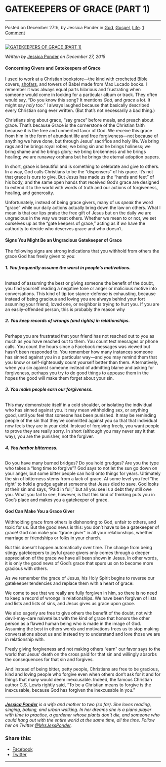 GATEKEEPERS OF GRACE (PART 1)
=============================

* * *

Posted on December 27th, by Jessica Ponder in [God](http://www.remnantresource.org/category/god/), [Gospel](http://www.remnantresource.org/category/gospel/), [Life](http://www.remnantresource.org/category/life/). [1 Comment](http://www.remnantresource.org/gatekeepers-of-grace-part-1/#comments)

* * *

[![GATEKEEPERS OF GRACE (PART 1)](http://www.remnantresource.org/wp-content/uploads/2016/01/Gatekeeper_part1.jpg)](http://www.remnantresource.org/wp-content/uploads/2016/01/Gatekeeper_part1.jpg)  

_Written by_ [Jessica Ponder](http://www.remnantresource.org/author/jessica-ponder/ "Posts by Jessica Ponder") _on December 27, 2015_

#### Concerning Givers and Gatekeepers of Grace

I used to work at a Christian bookstore—the kind with crocheted Bible covers, [shofars](http://www.beth-david.org/wp-content/uploads/2015/08/shofar.jpg), and towers of Babel made from Max Lucado books. I remember it was always equal parts hilarious and frustrating when someone would come in looking for a particular album or track. They often would say, “Do you know this song? It mentions _God_, and _grace_ a lot. It might say _holy_ too.” I always laughed because that basically described every Christian song ever written. (But that’s not necessarily a bad thing.)

Christians sing about grace, “say grace” before meals, and preach about grace. That’s because Grace is the cornerstone of the Christian faith because it is the free and unmerited favor of God. We receive this grace from him in the form of abundant life and free forgiveness—not because of anything we have done, but through Jesus’ sacrifice and holy life. We bring rags and he brings royal robes; we bring sin and he brings holiness; we bring shame and he brings glory; we bring brokenness and he brings healing; we are runaway orphans but he brings the eternal adoption papers.

In short, grace is beautiful and is something to celebrate and give to others. In a way, God calls Christians to be the “dispensers” of his grace. It’s not that grace is ours to give. But Jesus has made us the “hands and feet” of his body, and the same open hands that received God’s grace are designed to extend it to the world with words of truth and our actions of forgiveness, healing, and generosity.

Unfortunately, instead of being grace givers, many of us _speak_ the word “grace” while our daily actions actually bring down the law on others. What I mean is that our lips praise the free gift of Jesus but on the daily we are ungracious in the way we treat others. Whether we mean to or not, we set ourselves up as the “gate keepers of grace,” acting as if _we_ have the authority to decide who deserves grace and who doesn’t.

#### **Signs You Might Be an Ungracious Gatekeeper of Grace**

The following signs are strong indications that you withhold from others the grace God has freely given to you:

###### **1\. You frequently assume the worst in people’s motivations.**

Instead of assuming the best or giving someone the benefit of the doubt, you find yourself reading a negative tone or anger or malicious motive into conversations. This kind of tip toe stance-defense is exhausting, because instead of being gracious and loving you are always behind your fort assuming your friend, loved one, or neighbor is trying to hurt you. If you are an easily-offended person, this is probably the reason why

###### **2\. You keep records of wrongs (and rights) in relationships.**

Perhaps you are frustrated that your friend has not reached out to you as much as you have reached out to them. You count text messages or phone calls. You count the hours since a Facebook messages was viewed but hasn’t been responded to. You remember how many instances someone has sinned against you in a particular way—and you may remind them that you know or self-righteously count yourself better than them. Alternatively, when you sin against someone instead of admitting blame and asking for forgiveness, perhaps you try to do good things to appease them in the hopes the good will make them forget about your sin.

###### **3\. You make people earn our forgiveness.**

This may demonstrate itself in a cold shoulder, or isolating the individual who has sinned against you. It may mean withholding sex, or anything good, until you feel that someone has been punished. It may be reminding people of the sin that they’ve committed against you so that that individual now feels they are in your debt. Instead of forgiving freely, you want people to prove they are really sorry. In short (although you may never say it that way), you are the punisher, not the forgiver.

###### **4\. You harbor bitterness.**

Do you have many burned bridges? Do you hold grudges? Are you the type who takes a “long time to forgive”? God says to not let the sun go down on your anger, but some bitter people can hold onto things for years. Ultimately the sin of bitterness stems from a lack of grace. At some level you feel “the right” to hold a grudge against someone that Jesus died to save. God looks at their sin and says, “Paid in full,” but all you see is a debt they still owe you. What you fail to see, however, is that this kind of thinking puts you in God’s place and makes you a gatekeeper of grace.

#### **God Can Make You a Grace Giver**

Withholding grace from others is dishonoring to God, unfair to others, and toxic for us. But the good news is this: you don’t have to be a gatekeeper of grace! God can make you “grace giver” in all your relationships, whether marriage or friendships or folks in your church.

But this doesn’t happen automatically over time. The change from being stingy gatekeepers to joyful grace givers only comes through a deeper appreciation of the grace we have all been shown in Jesus. In other words, it is only the good news of God’s grace that spurs us on to become more gracious with others.

As we remember the grace of Jesus, his Holy Spirit begins to reverse our gatekeeper tendencies and replace them with a heart of grace:

We come to see that we really are fully forgiven in him, so there is no need to keep a record of wrongs in relationships. We have been forgiven of lists and lists and lists of sins, and Jesus gives us grace upon grace.

We also eagerly are free to give others the benefit of the doubt, not with devil-may-care naiveté but with the kind of grace that honors the other person as a flawed human being who is made in the image of God. Assuming the best in others words and motivations frees us to stop making conversations about us and instead try to understand and love those we are in relationship with.

Freely giving forgiveness and not making others “earn” our favor says to the world that Jesus’ death on the cross paid for that sin and willingly absorbs the consequences for that sin and forgives.

And instead of being bitter, petty people, Christians are free to be gracious, kind and loving people who forgive even when others don’t ask for it and for things that many would deem inexcusable. Indeed, the famous Christian author C.S. Lewis rightly said, “To be a Christian means to forgive is the inexcusable, because God has forgiven the inexcusable in you.”

* * *

_**[Jessica Ponder](http://www.remnantresource.org/author/jessica-ponder/)** is a wife and mother to two (so far). She loves reading, singing, baking, and urban walking. In her dreams she is a piano player with time to practice, a gardener whose plants don’t die, and someone who could hang out with the entire world at the same time, all the time. _Follow her on Twitter [@MrsJessPonder](https://twitter.com/MrsJessPonder).__

### Share this:

*   [Facebook](http://www.remnantresource.org/gatekeepers-of-grace-part-1/?share=facebook "Click to share on Facebook")
*   [Twitter](http://www.remnantresource.org/gatekeepers-of-grace-part-1/?share=twitter "Click to share on Twitter")

  

* * *
